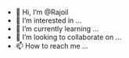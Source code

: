 - 👋 Hi, I’m @Rajoil
- 👀 I’m interested in ...
- 🌱 I’m currently learning ...
- 💞️ I’m looking to collaborate on ...
- 📫 How to reach me ...

<!---
Rajoil/Rajoil is a ✨ special ✨ repository because its `README.md` (this file) appears on your GitHub profile.
You can click the Preview link to take a look at your changes.
--->

